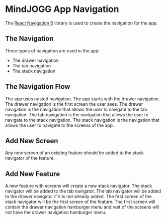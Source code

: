 # MindJOGG App Navigation

The [React Navigation 6](https://reactnavigation.org/docs/getting-started/) library is used to create the navigation for the app.

## The Navigation

Three types of navigation are used in the app:

- The drawer navigation
- The tab navigation
- The stack navigation

## The Navigation Flow

The app uses nested navigation. The app starts with the drawer navigation. The drawer navigation is the first screen the user sees. The drawer navigation is the navigation that allows the user to navigate to the tab navigation. The tab navigation is the navigation that allows the user to navigate to the stack navigation. The stack navigation is the navigation that allows the user to navigate to the screens of the app.

## Add New Screen

Any new screen of an existing feature should be added to the stack navigator of the feature.

## Add New Feature

A new feature with screens will create a new stack navigator. The stack navigator will be added to the tab navigator. The tab navigator will be added to the drawer navigator if it is not already added. The first screen of the stack navigator will be the first screen of the feature. The first screen will contain the drawer navigation hamburger menu and rest of the screens will not have the drawer navigation hamburger menu.
